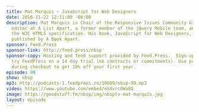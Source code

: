 ```yaml
---
title: Mat Marquis — JavaScript for Web Designers
date: 2016-11-22 12:11:00 -06:00
description: Mat Marquis is Chair of the Responsive Issues Community Group, technical
  editor at A List Apart, a former member of the jQuery Mobile team, and editor of
  the W3C HTML5 specification. His book, JavaScript for Web Designers, was recently
  published by A Book Apart.
sponsor: Feed.Press
sponsor-link: http://feed.press/nbsp
sponsor-copy: Hosting and feed support provided by Feed.Press.  Sign-up today and
  try FeedPress on a 14 day trial (no contracts or commitments). Use promo code *nbsp*
  during checkout to get 10% off your first year.
episode: 99
show: nbsp
mp3: http://podcasts-1.feedpress.co/10609/nbsp-99.mp3
video: https://www.youtube.com/embed/eSXvrc0Wa8Q
image: https://goodstuff.fm/nbsp/img/nbsptv-mat-marquis.jpg
layout: episode
---
```


